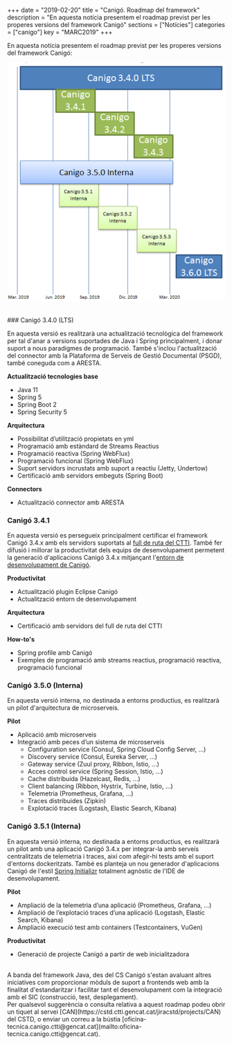 +++
date        = "2019-02-20"
title       = "Canigó. Roadmap del framework"
description = "En aquesta notícia presentem el roadmap previst per les properes versions del framework Canigó"
sections    = ["Notícies"]
categories  = ["canigo"]
key         = "MARC2019"
+++

En aquesta notícia presentem el roadmap previst per les properes versions del framework Canigó:

![canigo-roadmap](/images/news/canigo-roadmap.PNG)

<br />
### Canigó 3.4.0 (LTS)

En aquesta versió es realitzarà una actualització tecnològica del framework per tal d'anar a versions suportades de Java i Spring principalment, i donar suport a nous paradigmes de programació. També s'inclou l'actualització del connector amb la Plataforma de Serveis de Gestió Documental (PSGD), també coneguda com a ARESTA.

**Actualització tecnologies base**

* Java 11
* Spring 5
* Spring Boot 2
* Spring Security 5

**Arquitectura**

* Possibilitat d’utilització propietats en yml
* Programació amb estàndard de Streams Reactius
* Programació reactiva (Spring WebFlux)
* Programació funcional (Spring WebFlux)
* Suport servidors incrustats amb suport a reactiu (Jetty, Undertow)
* Certificació amb servidors embeguts (Spring Boot)

**Connectors**

* Actualització connector amb ARESTA

### Canigó 3.4.1

En aquesta versió es persegueix principalment certificar el framework Canigó 3.4.x amb els servidors suportats al [full de ruta del CTTI](https://qualitat.solucions.gencat.cat/estandards/estandard-full-ruta-programari/). També fer difusió i millorar la productivitat dels equips de desenvolupament permetent la generació d'aplicacions Canigó 3.4.x mitjançant l'[entorn de desenvolupament de Canigó](https://canigo.ctti.gencat.cat/canigo/entorn-desenvolupament/).

**Productivitat**

* Actualització plugin Eclipse Canigó
* Actualització entorn de desenvolupament

**Arquitectura**

* Certificació amb servidors del full de ruta del CTTI

**How-to's**

* Spring profile amb Canigó
* Exemples de programació amb streams reactius, programació reactiva, programació funcional

### Canigó 3.5.0 (Interna)

En aquesta versió interna, no destinada a entorns productius, es realitzarà un pilot d'arquitectura de microserveis.

**Pilot**

* Aplicació amb microserveis
* Integració amb peces d’un sistema de microserveis
    * Configuration service (Consul, Spring Cloud Config Server, ...)
    * Discovery service (Consul, Eureka Server, ...)
    * Gateway service (Zuul proxy, Ribbon, Istio, ...)
    * Acces control service (Spring Session, Istio, ...)
    * Cache distribuida (Hazelcast, Redis, ...)
    * Client balancing (Ribbon, Hystrix, Turbine, Istio, ...)
    * Telemetria (Prometheus, Grafana, ...)
    * Traces distribuides (Zipkin)
    * Explotació traces (Logstash, Elastic Search, Kibana)

### Canigó 3.5.1 (Interna)

En aquesta versió interna, no destinada a entorns productius, es realitzarà un pilot amb una aplicació Canigó 3.4.x per integrar-la amb serveis centralitzats de telemetria i traces, així com afegir-hi tests amb el suport d'entorns dockeritzats. També es planteja un nou generador d'aplicacions Canigó de l'estil [Spring Initializr](https://start.spring.io/) totalment agnòstic de l'IDE de desenvolupament.

**Pilot**

* Ampliació de la telemetria d’una aplicació (Prometheus, Grafana, ...)
* Ampliació de l’explotació traces d’una aplicació (Logstash, Elastic Search, Kibana)
* Ampliació execució test amb containers (Testcontainers, VuGen)

**Productivitat**

* Generació de projecte Canigó a partir de web inicialitzadora

<br />
A banda del framework Java, des del CS Canigó s'estan avaluant altres iniciatives com proporcionar mòduls de suport a frontends web amb la finalitat d'estandaritzar i facilitar tant el desenvolupament com la integració amb el SIC (construcció, test, desplegament).

<br />
Per qualsevol suggerència o consulta relativa a aquest roadmap podeu obrir un tiquet al servei [CAN](https://cstd.ctti.gencat.cat/jiracstd/projects/CAN) del CSTD, o enviar un correu a la bústia [oficina-tecnica.canigo.ctti@gencat.cat](mailto:oficina-tecnica.canigo.ctti@gencat.cat).
